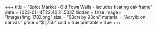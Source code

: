 +++
title = "Spice Market - Old Town Walls - includes floating oak frame"
date = 2023-01-14T22:40:21.533Z
hidden = false
image = "images/img_1780.png"
size = "93cm by 93cm"
material = "Acrylic on canvas "
price = "$1,750"
sold = true
printable = true
+++
